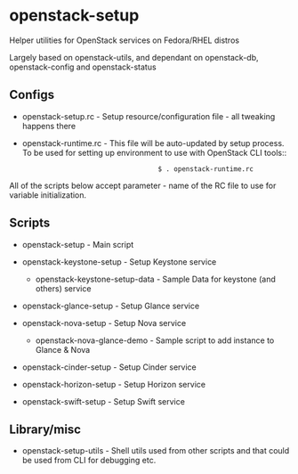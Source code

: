openstack-setup
===============

Helper utilities for OpenStack services on Fedora/RHEL distros

Largely based on openstack-utils, and dependant on openstack-db, 
openstack-config and openstack-status


Configs
-------

* openstack-setup.rc                - Setup resource/configuration file - 
                                      all tweaking happens there
* openstack-runtime.rc              - This file will be auto-updated by setup
                                      process. To be used for setting up environment
                                      to use with OpenStack CLI tools::

                                        $ . openstack-runtime.rc

All of the scripts below accept parameter - name of the RC file to use for 
variable initialization.


Scripts
-------

* openstack-setup                   - Main script

* openstack-keystone-setup          - Setup Keystone service

  * openstack-keystone-setup-data     - Sample Data for keystone (and others) service

* openstack-glance-setup            - Setup Glance service
* openstack-nova-setup              - Setup Nova service

  * openstack-nova-glance-demo        - Sample script to add instance to Glance & Nova

* openstack-cinder-setup            - Setup Cinder service
* openstack-horizon-setup           - Setup Horizon service
* openstack-swift-setup             - Setup Swift service

Library/misc
------------

* openstack-setup-utils             - Shell utils used from other scripts and that could be
                                      used from CLI for debugging etc.

